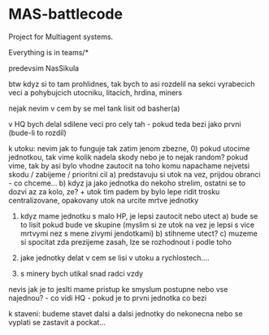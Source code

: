 # MAS-battlecode
Project for Multiagent systems.

Everything is in teams/*

predevsim NasSikula

btw kdyz si to tam prohlidnes, tak bych to asi rozdelil na sekci 
vyrabecich veci a pohybujcich utocniku, litacich, hrdina, miners

nejak nevim v cem by se mel tank lisit od basher(a)

v HQ bych delal sdilene veci pro cely tah - pokud teda bezi jako prvni 
(bude-li to rozdil)

k utoku:
nevim jak to funguje tak zatim jenom zbezne, 
0) pokud utocime jednotkou, tak vime kolik nadela skody nebo je to 
nejak random? pokud vime, tak by asi bylo vhodne zautocit na toho komu 
napachame nejvetsi skodu / zabijeme / prioritni cil
	a) predstavuju si utok na vez, prijdou obranci - co chceme...
	b) kdyz ja jako jednotka do nekoho strelim, ostatni se to dozvi 
az za kolo, ze? + utok tim padem by bylo lepe ridit trosku 
centralizovane, opakovany utok na urcite mrtve jednotky

1) kdyz mame jednotku s malo HP, je lepsi zautocit nebo utect
	a) bude se to lisit pokud bude ve skupine (myslim si ze utok na 
vez je lepsi s vice mrtvymi nez s mene zivymi jendotkami)
	b) stihneme utect?
	c) muzeme si spocitat zda prezijeme zasah, lze se rozhodnout i 
podle toho

2) jake jednotky delat v cem se lisi v utoku a rychlostech....

3) s minery bych utikal snad radci vzdy


nevis jak je to jeslti mame pristup ke smyslum postupne nebo vse 
najednou? - co vidi HQ - pokud je to prvni jednotka co bezi

k staveni:
budeme stavet dalsi a dalsi jednotky do nekonecna nebo se vyplati 
se zastavit a pockat...

